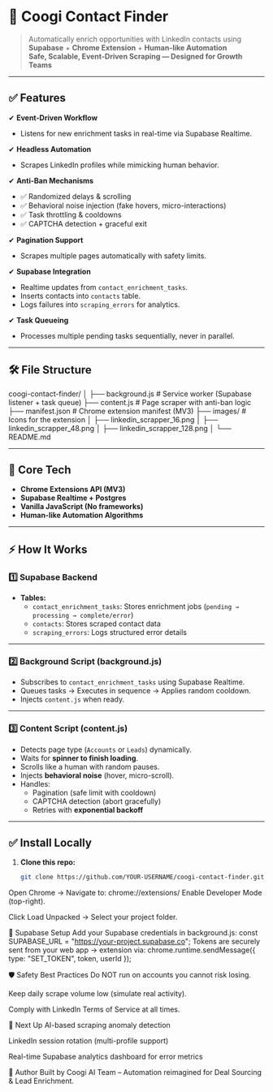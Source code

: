 # 🚀 **Coogi Contact Finder**
> Automatically enrich opportunities with LinkedIn contacts using **Supabase** + **Chrome Extension** + **Human-like Automation**  
**Safe, Scalable, Event-Driven Scraping — Designed for Growth Teams**

---

## ✅ **Features**
✔ **Event-Driven Workflow**  
- Listens for new enrichment tasks in real-time via Supabase Realtime.

✔ **Headless Automation**  
- Scrapes LinkedIn profiles while mimicking human behavior.

✔ **Anti-Ban Mechanisms**  
- ✅ Randomized delays & scrolling  
- ✅ Behavioral noise injection (fake hovers, micro-interactions)  
- ✅ Task throttling & cooldowns  
- ✅ CAPTCHA detection + graceful exit  

✔ **Pagination Support**  
- Scrapes multiple pages automatically with safety limits.

✔ **Supabase Integration**  
- Realtime updates from `contact_enrichment_tasks`.  
- Inserts contacts into `contacts` table.  
- Logs failures into `scraping_errors` for analytics.

✔ **Task Queueing**  
- Processes multiple pending tasks sequentially, never in parallel.

---

## 🛠 **File Structure**
coogi-contact-finder/
│
├── background.js # Service worker (Supabase listener + task queue)
├── content.js # Page scraper with anti-ban logic
├── manifest.json # Chrome extension manifest (MV3)
├── images/ # Icons for the extension
│ ├── linkedin_scrapper_16.png
│ ├── linkedin_scrapper_48.png
│ ├── linkedin_scrapper_128.png
│
└── README.md

---

## 🔑 **Core Tech**
- **Chrome Extensions API (MV3)**
- **Supabase Realtime + Postgres**
- **Vanilla JavaScript (No frameworks)**
- **Human-like Automation Algorithms**

---

## ⚡ **How It Works**
### 1️⃣ Supabase Backend  
- **Tables:**
  - `contact_enrichment_tasks`: Stores enrichment jobs (`pending → processing → complete/error`)
  - `contacts`: Stores scraped contact data
  - `scraping_errors`: Logs structured error details

---

### 2️⃣ Background Script (background.js)
- Subscribes to `contact_enrichment_tasks` using Supabase Realtime.
- Queues tasks → Executes in sequence → Applies random cooldown.
- Injects `content.js` when ready.

---

### 3️⃣ Content Script (content.js)
- Detects page type (`Accounts` or `Leads`) dynamically.
- Waits for **spinner to finish loading**.
- Scrolls like a human with random pauses.
- Injects **behavioral noise** (hover, micro-scroll).
- Handles:
  - Pagination (safe limit with cooldown)
  - CAPTCHA detection (abort gracefully)
  - Retries with **exponential backoff**

---

## ✅ **Install Locally**
1. **Clone this repo:**
   ```bash
   git clone https://github.com/YOUR-USERNAME/coogi-contact-finder.git
Open Chrome → Navigate to:
chrome://extensions/
Enable Developer Mode (top-right).

Click Load Unpacked → Select your project folder.

🔗 Supabase Setup
Add your Supabase credentials in background.js:
const SUPABASE_URL = "https://your-project.supabase.co";
Tokens are securely sent from your web app → extension via:
chrome.runtime.sendMessage({ type: "SET_TOKEN", token, userId });

🛡 Safety Best Practices
Do NOT run on accounts you cannot risk losing.

Keep daily scrape volume low (simulate real activity).

Comply with LinkedIn Terms of Service at all times.

📌 Next Up
 AI-based scraping anomaly detection

 LinkedIn session rotation (multi-profile support)

 Real-time Supabase analytics dashboard for error metrics

🧠 Author
Built by Coogi AI Team – Automation reimagined for Deal Sourcing & Lead Enrichment.